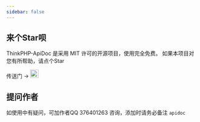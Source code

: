 ```yaml
---
sidebar: false
---
```


## 来个Star呗

ThinkPHP-ApiDoc 是采用 MIT 许可的开源项目，使用完全免费。 如果本项目对您有所帮助，请点个Star

传送门 ->
<a href="https://github.com/HGthecode/thinkphp-apidoc" target="_blank">
  <img
    height="22"
    :src="
      'https://img.shields.io/github/stars/HGthecode/thinkphp-apidoc?style=social'
    "
    class="attachment-full size-full"
    alt="Star me on GitHub"
    data-recalc-dims="1"
  />
</a>


## 提问作者
  如使用中有疑问，可加作者QQ 376401263 咨询，添加时请务必备注 `apidoc` 


